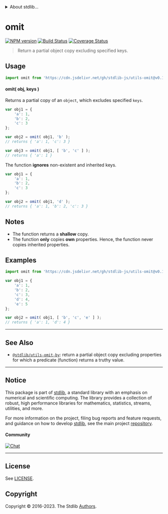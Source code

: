 <!--

@license Apache-2.0

Copyright (c) 2018 The Stdlib Authors.

Licensed under the Apache License, Version 2.0 (the "License");
you may not use this file except in compliance with the License.
You may obtain a copy of the License at

   http://www.apache.org/licenses/LICENSE-2.0

Unless required by applicable law or agreed to in writing, software
distributed under the License is distributed on an "AS IS" BASIS,
WITHOUT WARRANTIES OR CONDITIONS OF ANY KIND, either express or implied.
See the License for the specific language governing permissions and
limitations under the License.

-->


<details>
  <summary>
    About stdlib...
  </summary>
  <p>We believe in a future in which the web is a preferred environment for numerical computation. To help realize this future, we've built stdlib. stdlib is a standard library, with an emphasis on numerical and scientific computation, written in JavaScript (and C) for execution in browsers and in Node.js.</p>
  <p>The library is fully decomposable, being architected in such a way that you can swap out and mix and match APIs and functionality to cater to your exact preferences and use cases.</p>
  <p>When you use stdlib, you can be absolutely certain that you are using the most thorough, rigorous, well-written, studied, documented, tested, measured, and high-quality code out there.</p>
  <p>To join us in bringing numerical computing to the web, get started by checking us out on <a href="https://github.com/stdlib-js/stdlib">GitHub</a>, and please consider <a href="https://opencollective.com/stdlib">financially supporting stdlib</a>. We greatly appreciate your continued support!</p>
</details>

# omit

[![NPM version][npm-image]][npm-url] [![Build Status][test-image]][test-url] [![Coverage Status][coverage-image]][coverage-url] <!-- [![dependencies][dependencies-image]][dependencies-url] -->

> Return a partial object copy excluding specified keys.

<!-- Section to include introductory text. Make sure to keep an empty line after the intro `section` element and another before the `/section` close. -->

<section class="intro">

</section>

<!-- /.intro -->

<!-- Package usage documentation. -->



<section class="usage">

## Usage

```javascript
import omit from 'https://cdn.jsdelivr.net/gh/stdlib-js/utils-omit@v0.1.0-deno/mod.js';
```

#### omit( obj, keys )

Returns a partial copy of an `object`, which excludes specified `keys`.

```javascript
var obj1 = {
    'a': 1,
    'b': 2,
    'c': 3
};

var obj2 = omit( obj1, 'b' );
// returns { 'a': 1, 'c': 3 }

var obj3 = omit( obj1, [ 'b', 'c' ] );
// returns { 'a': 1 }
```

The function **ignores** non-existent and inherited keys.

```javascript
var obj1 = {
    'a': 1,
    'b': 2,
    'c': 3
};

var obj2 = omit( obj1, 'd' );
// returns { 'a': 1, 'b': 2, 'c': 3 }
```

</section>

<!-- /.usage -->

<!-- Package usage notes. Make sure to keep an empty line after the `section` element and another before the `/section` close. -->

<section class="notes">

## Notes

-   The function returns a **shallow** copy.
-   The function **only** copies **own** properties. Hence, the function never copies inherited properties.

</section>

<!-- /.notes -->

<!-- Package usage examples. -->

<section class="examples">

## Examples

<!-- eslint no-undef: "error" -->

```javascript
import omit from 'https://cdn.jsdelivr.net/gh/stdlib-js/utils-omit@v0.1.0-deno/mod.js';

var obj1 = {
    'a': 1,
    'b': 2,
    'c': 3,
    'd': 4,
    'e': 5
};

var obj2 = omit( obj1, [ 'b', 'c', 'e' ] );
// returns { 'a': 1, 'd': 4 }
```

</section>

<!-- /.examples -->

<!-- Section to include cited references. If references are included, add a horizontal rule *before* the section. Make sure to keep an empty line after the `section` element and another before the `/section` close. -->

<section class="references">

</section>

<!-- /.references -->

<!-- Section for related `stdlib` packages. Do not manually edit this section, as it is automatically populated. -->

<section class="related">

* * *

## See Also

-   <span class="package-name">[`@stdlib/utils-omit-by`][@stdlib/utils/omit-by]</span><span class="delimiter">: </span><span class="description">return a partial object copy excluding properties for which a predicate (function) returns a truthy value.</span>

</section>

<!-- /.related -->

<!-- Section for all links. Make sure to keep an empty line after the `section` element and another before the `/section` close. -->


<section class="main-repo" >

* * *

## Notice

This package is part of [stdlib][stdlib], a standard library with an emphasis on numerical and scientific computing. The library provides a collection of robust, high performance libraries for mathematics, statistics, streams, utilities, and more.

For more information on the project, filing bug reports and feature requests, and guidance on how to develop [stdlib][stdlib], see the main project [repository][stdlib].

#### Community

[![Chat][chat-image]][chat-url]

---

## License

See [LICENSE][stdlib-license].


## Copyright

Copyright &copy; 2016-2023. The Stdlib [Authors][stdlib-authors].

</section>

<!-- /.stdlib -->

<!-- Section for all links. Make sure to keep an empty line after the `section` element and another before the `/section` close. -->

<section class="links">

[npm-image]: http://img.shields.io/npm/v/@stdlib/utils-omit.svg
[npm-url]: https://npmjs.org/package/@stdlib/utils-omit

[test-image]: https://github.com/stdlib-js/utils-omit/actions/workflows/test.yml/badge.svg?branch=v0.1.0
[test-url]: https://github.com/stdlib-js/utils-omit/actions/workflows/test.yml?query=branch:v0.1.0

[coverage-image]: https://img.shields.io/codecov/c/github/stdlib-js/utils-omit/main.svg
[coverage-url]: https://codecov.io/github/stdlib-js/utils-omit?branch=main

<!--

[dependencies-image]: https://img.shields.io/david/stdlib-js/utils-omit.svg
[dependencies-url]: https://david-dm.org/stdlib-js/utils-omit/main

-->

[chat-image]: https://img.shields.io/gitter/room/stdlib-js/stdlib.svg
[chat-url]: https://app.gitter.im/#/room/#stdlib-js_stdlib:gitter.im

[stdlib]: https://github.com/stdlib-js/stdlib

[stdlib-authors]: https://github.com/stdlib-js/stdlib/graphs/contributors

[umd]: https://github.com/umdjs/umd
[es-module]: https://developer.mozilla.org/en-US/docs/Web/JavaScript/Guide/Modules

[deno-url]: https://github.com/stdlib-js/utils-omit/tree/deno
[umd-url]: https://github.com/stdlib-js/utils-omit/tree/umd
[esm-url]: https://github.com/stdlib-js/utils-omit/tree/esm
[branches-url]: https://github.com/stdlib-js/utils-omit/blob/main/branches.md

[stdlib-license]: https://raw.githubusercontent.com/stdlib-js/utils-omit/main/LICENSE

<!-- <related-links> -->

[@stdlib/utils/omit-by]: https://github.com/stdlib-js/utils-omit-by/tree/deno

<!-- </related-links> -->

</section>

<!-- /.links -->
